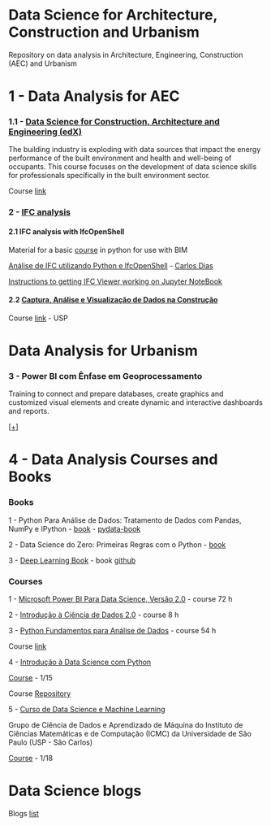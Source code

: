 # Data Science for Architecture, Construction and Urbanism

Repository on data analysis in Architecture, Engineering, Construction (AEC) and Urbanism

# 1 - Data Analysis for AEC

### 1.1 - [Data Science for Construction, Architecture and Engineering (edX)](https://github.com/renatogcruz/Data-science-for-architecture/tree/main/Data_science_for_AEC)

The building industry is exploding with data sources that impact the energy performance of the built environment and health and well-being of occupants. This course focuses on the development of data science skills for professionals specifically in the built environment sector.

Course [link](https://www.edx.org/course/Data-Science-for-Construction-Architecture-and-Engineering) 


### 2 - [IFC analysis](https://github.com/renatogcruz/Data-science-for-architecture/tree/main/ifc_analysis) 

#### 2.1 IFC analysis with IfcOpenShell

Material for a basic [course](https://github.com/bimfag/intro-python-bim) in python for use with BIM

[Análise de IFC utilizando Python e IfcOpenShell](https://www.youtube.com/watch?v=N4foqAV7A9c) - [Carlos Dias](https://github.com/c4rlosdias)

[Instructions to getting IFC Viewer working on Jupyter NoteBook](https://gist.github.com/feromes/b9e7935b9313e7eb7e197d267168ebdb)

#### 2.2 [Captura, Análise e Visualização de Dados na Construção](https://github.com/renatogcruz/Data-science-for-architecture/tree/main/ifc_analysis/Captura_Analise_e_Visualizacao_de_Dados_na_Construcao)

Course [link](https://edisciplinas.usp.br/course/view.php?id=73896) - USP

# Data Analysis for Urbanism

### 3 -  Power BI com Ênfase em Geoprocessamento

Training to connect and prepare databases, create graphics and customized visual elements and create dynamic and interactive dashboards and reports.

[[+]](https://github.com/renatogcruz/data_science_in_arch/tree/main/Power_bi_com_enfase_em_geoprocessamento)


# 4 - Data Analysis Courses and Books

### Books

1 - Python Para Análise de Dados: Tratamento de Dados com Pandas, NumPy e IPython - [book](https://www.amazon.com.br/Python-Para-An%C3%A1lise-Dados-Tratamento/dp/8575226479/ref=asc_df_8575226479/?tag=googleshopp00-20&linkCode=df0&hvadid=379739109739&hvpos=&hvnetw=g&hvrand=16442588214836239770&hvpone=&hvptwo=&hvqmt=&hvdev=c&hvdvcmdl=&hvlocint=&hvlocphy=1001590&hvtargid=pla-812784633558&psc=1) - [pydata-book](https://github.com/TheAlgorithms/Python/tree/master/searches)

2 - Data Science do Zero: Primeiras Regras com o Python - [book](https://www.amazon.com.br/Data-Science-zero-Joel-Grus/dp/857608998X/ref=pd_bxgy_img_2/147-0972364-7540546?_encoding=UTF8&pd_rd_i=857608998X&pd_rd_r=d348e95d-eb30-4689-a8be-db2ae13093a6&pd_rd_w=BAnHB&pd_rd_wg=Ul7ei&pf_rd_p=400138fd-99e3-44de-aed2-5a7aff7ca010&pf_rd_r=E8H1W6BXPD3WQYFHYM8Z&psc=1&refRID=E8H1W6BXPD3WQYFHYM8Z)

3 - [Deep Learning Book](http://www.deeplearningbook.com.br/) - book [github](https://github.com/dsacademybr/DeepLearningBook)

### Courses

1 - [Microsoft Power BI Para Data Science, Versão 2.0](https://www.datascienceacademy.com.br/course?courseid=microsoft-power-bi-para-data-science) - course 72 h

2 - [Introdução à Ciência de Dados 2.0](https://www.datascienceacademy.com.br/course?courseid=introduo--cincia-de-dados) - course 8 h

3 - [Python Fundamentos para Análise de Dados](https://github.com/renatogcruz/data_science_in_arch/tree/main/python_fundamentos_para_analise_de_dados) - course 54 h

Course [link](https://www.datascienceacademy.com.br/course?courseid=python-fundamentos)

4 - [Introdução à Data Science com Python](https://github.com/renatogcruz/Data-science-for-architecture/tree/main/Introducao_ds_python)

[Course](https://www.youtube.com/playlist?list=PLFE-LjWAAP9SfEuLXf3qrpw4szKWjlYq9) - 1/15

Course [Repository](https://github.com/icmc-data/Intro-Data-Science-Youtube)

5 - [Curso de Data Science e Machine Learning](https://github.com/renatogcruz/Data-science-for-architecture/tree/main/curso_data_science_e_machine_learnig)

 Grupo de Ciência de Dados e Aprendizado de Máquina do Instituto de Ciências Matemáticas e de Computação (ICMC) da Universidade de São Paulo (USP - São Carlos)

[Course](https://www.youtube.com/playlist?list=PLFE-LjWAAP9R4G0WOXWuha4P5cCvw7hGB) - 1/18 

# Data Science blogs

Blogs [list](https://github.com/dsacademybr/data-science-blogs)
